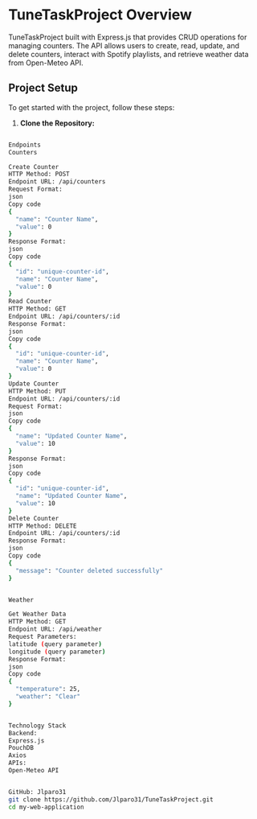 # TuneTaskProject Overview
TuneTaskProject built with Express.js that provides CRUD operations for managing counters. The API allows users to create, read, update, and delete counters, interact with Spotify playlists, and retrieve weather data from Open-Meteo API.

## Project Setup
To get started with the project, follow
these steps:
1. **Clone the Repository:**
```sh

Endpoints
Counters

Create Counter
HTTP Method: POST
Endpoint URL: /api/counters
Request Format:
json
Copy code
{
  "name": "Counter Name",
  "value": 0
}
Response Format:
json
Copy code
{
  "id": "unique-counter-id",
  "name": "Counter Name",
  "value": 0
}
Read Counter
HTTP Method: GET
Endpoint URL: /api/counters/:id
Response Format:
json
Copy code
{
  "id": "unique-counter-id",
  "name": "Counter Name",
  "value": 0
}
Update Counter
HTTP Method: PUT
Endpoint URL: /api/counters/:id
Request Format:
json
Copy code
{
  "name": "Updated Counter Name",
  "value": 10
}
Response Format:
json
Copy code
{
  "id": "unique-counter-id",
  "name": "Updated Counter Name",
  "value": 10
}
Delete Counter
HTTP Method: DELETE
Endpoint URL: /api/counters/:id
Response Format:
json
Copy code
{
  "message": "Counter deleted successfully"
}


Weather

Get Weather Data
HTTP Method: GET
Endpoint URL: /api/weather
Request Parameters:
latitude (query parameter)
longitude (query parameter)
Response Format:
json
Copy code
{
  "temperature": 25,
  "weather": "Clear"
}


Technology Stack
Backend:
Express.js
PouchDB
Axios
APIs:
Open-Meteo API


GitHub: Jlparo31
git clone https://github.com/Jlparo31/TuneTaskProject.git
cd my-web-application
```
